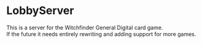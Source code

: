 # LobbyServer
This is a server for the Witchfinder General Digital card game.  
If the future it needs entirely rewriting and adding support for more games.  
